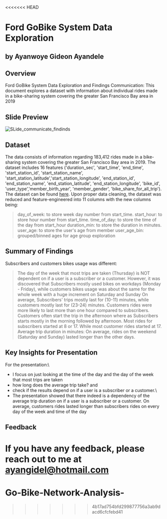 <<<<<<< HEAD
# Ford GoBike System Data Exploration
## by Ayanwoye Gideon Ayandele

## Overview
Ford GoBike System Data Exploration and Findings Communication: This document explores a dataset with information about individual rides made in a bike-sharing system covering the greater San Francisco Bay area in 2019
## Slide Preview
![SLide_communicate_findinds](https://user-images.githubusercontent.com/58152694/143484454-a2fb6bf8-c964-4ba2-8584-596ac6259696.gif)


## Dataset

The data consists of information regarding 183,412 rides made in a bike-sharing system covering the greater San Francisco Bay area in 2019. The dataset includes 16 features ('duration_sec', 'start_time', 'end_time', 'start_station_id', 'start_station_name', 'start_station_latitude','start_station_longitude', 'end_station_id', 'end_station_name', 'end_station_latitude', 'end_station_longitude', 'bike_id', 'user_type','member_birth_year', 'member_gender', 'bike_share_for_all_trip'). The dataset can be found [here](https://www.fordgobike.com/system-data).
Upon proper data cleaning, the dataset was reduced and feature-engineered into 11 columns with  the new columns being: 

> day_of_week: to store week day number from start_time.
> start_hour: to store hour number from start_time.
> time_of_day: to store the time of the day from start_hour
> duration_min: to store the duration in minutes.
> user_age: to store the user's age from member
> user_age_bin: grouped/binned ages for age group exploration


## Summary of Findings

Subscribers and customers bikes usage was different:

> The day of the week that most trips are taken (Thursday) is NOT dependent on if a user is a subscriber or a customer. However, it was discovered that Subscribers mostly used bikes on workdays (Monday - Friday), while customers bikes usage was about the same for the whole week with a huge increment on Saturday and Sunday
> On average, Subscribers' trips mostly last for (10-11) minutes, while customers mostly last for (23-24) minutes.
> Customers rides were more likely to last more than one hour compared to subscribers.
> Customers often start the trip in the afternoon where as Subscribers starts mostly in the morning followed by afternoon.
> Most rides for subscribers started at 8 or 17. While most customer rides started at 17.
Average trip duration in minutes:
> On average, rides on the weekend (Saturday and Sunday) lasted longer than the other days.

## Key Insights for Presentation

For the presentation:\
* I focus on just  looking at the time of the day and the day of the week that most trips are taken
* how long does the average trip take? and 
* check if the results depend on if a user is a subscriber or a customer.\
* The presentation showed that there indeed is a dependency of the average trip duration on if a user is a subscriber or a customer. On average, customers rides lasted longer than subscribers rides on every day of the week and time of the day


## Feedback

If you have any feedback, please reach out to me at ayangidel@hotmail.com
=======
# Go-Bike-Network-Analysis-
>>>>>>> 4b17ad754bfd299877756a3ab9dacd6cfcfebd41
